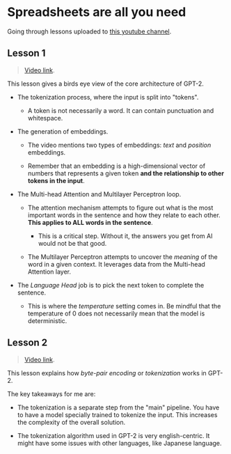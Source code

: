 # Spreadsheets are all you need

Going through lessons uploaded to [this youtube channel](https://www.youtube.com/@Spreadsheetsareallyouneed).

## Lesson 1

> [Video link](https://www.youtube.com/watch?v=FyeN5tXMnJ8).

This lesson gives a birds eye view of the core architecture of GPT-2.

- The tokenization process, where the input is split into "tokens".

  - A token is not necessarily a word. It can contain punctuation and whitespace.

- The generation of embeddings.

  - The video mentions two types of embeddings: _text_ and _position_ embeddings.

  - Remember that an embedding is a high-dimensional vector of numbers that represents a given token **and the relationship to other tokens in the input**.

- The Multi-head Attention and Multilayer Perceptron loop.

  - The attention mechanism attempts to figure out what is the most important words in the sentence and how they relate to each other. **This applies to ALL words in the sentence**.

    - This is a critical step. Without it, the answers you get from AI would not be that good.

  - The Multilayer Perceptron attempts to uncover the _meaning_ of the word in a given context. It leverages data from the Multi-head Attention layer.

- The _Language Head_ job is to pick the next token to complete the sentence.

  - This is where the _temperature_ setting comes in. Be mindful that the temperature of 0 does not necessarily mean that the model is deterministic.

## Lesson 2

> [Video link](https://www.youtube.com/watch?v=PvZN3-WqAOI).

This lesson explains how _byte-pair encoding_ or _tokenization_ works in GPT-2.

The key takeaways for me are:

- The tokenization is a separate step from the "main" pipeline. You have to have a model specially trained to tokenize the input. This increases the complexity of the overall solution.

- The tokenization algorithm used in GPT-2 is very english-centric. It might have some issues with other languages, like Japanese language.
